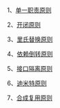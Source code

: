 1、[单一职责原则](./1、单一职责原则.md)

2、[开闭原则](./2、开闭原则.md)

3、[里氏替换原则](./3、里氏替换原则.md)

4、[依赖倒转原则](./4、依赖倒转原则.md)

5、[接口隔离原则](./5、接口隔离原则.md)

6、[迪米特原则](./6、迪米特原则.md)

7、[合成复用原则](./7、合成复用原则.md)